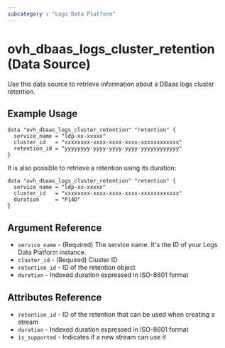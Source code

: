 ```yaml
---
subcategory : "Logs Data Platform"
---
```



# ovh_dbaas_logs_cluster_retention (Data Source)

Use this data source to retrieve information about a DBaas logs cluster retention.

## Example Usage

```hcl
data "ovh_dbaas_logs_cluster_retention" "retention" {
  service_name = "ldp-xx-xxxxx"
  cluster_id   = "xxxxxxxx-xxxx-xxxx-xxxx-xxxxxxxxxxxx"
  retention_id = "yyyyyyyy-yyyy-yyyy-yyyy-yyyyyyyyyyyy"
}
```

It is also possible to retrieve a retention using its duration:

```hcl
data "ovh_dbaas_logs_cluster_retention" "retention" {
  service_name = "ldp-xx-xxxxx"
  cluster_id   = "xxxxxxxx-xxxx-xxxx-xxxx-xxxxxxxxxxxx"
  duration     = "P14D"
}
```

## Argument Reference

* `service_name` - (Required) The service name. It's the ID of your Logs Data Platform instance.
* `cluster_id` - (Required) Cluster ID
* `retention_id` - ID of the retention object
* `duration` - Indexed duration expressed in ISO-8601 format

## Attributes Reference

* `retention_id` - ID of the retention that can be used when creating a stream
* `duration` - Indexed duration expressed in ISO-8601 format
* `is_supported` - Indicates if a new stream can use it